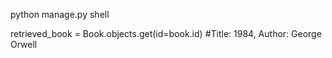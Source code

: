 
python manage.py shell

retrieved_book = Book.objects.get(id=book.id)
#Title: 1984, Author: George Orwell